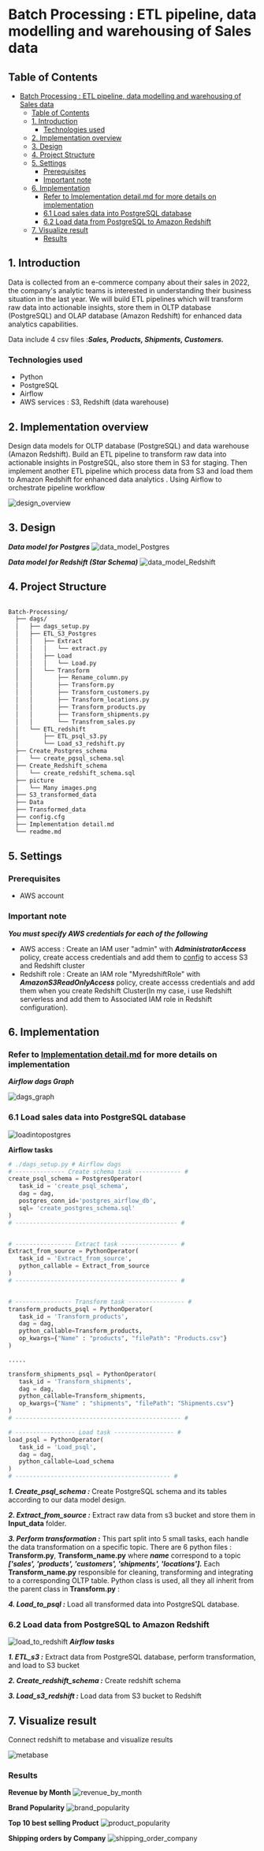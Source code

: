 # Batch Processing : ETL pipeline, data modelling and warehousing of Sales data

## Table of Contents
- [Batch Processing : ETL pipeline, data modelling and warehousing of Sales data](#batch-processing--etl-pipeline-data-modelling-and-warehousing-of-sales-data)
  - [Table of Contents](#table-of-contents)
  - [1. Introduction](#1-introduction)
    - [Technologies used](#technologies-used)
  - [2. Implementation overview](#2-implementation-overview)
  - [3. Design](#3-design)
  - [4. Project Structure](#4-project-structure)
  - [5. Settings](#5-settings)
    - [Prerequisites](#prerequisites)
    - [Important note](#important-note)
  - [6. Implementation](#6-implementation)
    - [Refer to Implementation detail.md for more details on implementation](#refer-to-implementation-detailmd-for-more-details-on-implementation)
    - [6.1 Load sales data into PostgreSQL database](#61-load-sales-data-into-postgresql-database)
    - [6.2 Load data from PostgreSQL to Amazon Redshift](#62-load-data-from-postgresql-to-amazon-redshift)
  - [7. Visualize result](#7-visualize-result)
    - [Results](#results)


## 1. Introduction 
Data is collected from an e-commerce company about their sales in 2022, the company's analytic teams is interested in understanding their business situation in the last year. We will build ETL pipelines which will transform raw data into actionable insights, store them in OLTP database (PostgreSQL) and OLAP database (Amazon Redshift) for enhanced data analytics capabilities.

Data include 4 csv files :***Sales, Products, Shipments, Customers.***

### Technologies used
- Python
- PostgreSQL
- Airflow
- AWS services : S3, Redshift (data warehouse)

## 2. Implementation overview 
Design data models for OLTP database (PostgreSQL) and data warehouse (Amazon Redshift). Build an ETL pipeline to transform raw data into actionable insights in PostgreSQL, also store them in S3 for staging. Then implement another ETL pipeline which process data from S3 and load them to Amazon Redshift for enhanced data analytics . Using Airflow to orchestrate pipeline workflow

![design_overview](picture/Airflow%20conceptual%20view.png)

## 3. Design 
***Data model for Postgres***
![data_model_Postgres](picture/data_model_postgres.png)

***Data model for Redshift (Star Schema)***
![data_model_Redshift](picture/data_model_redshift.png)


## 4. Project Structure

```bash

Batch-Processing/
  ├── dags/
  │   ├── dags_setup.py
  │   ├── ETL_S3_Postgres
  │   │   ├── Extract
  │   │   │   └── extract.py
  │   │   ├── Load
  │   │   │   └── Load.py
  │   │   └── Transform
  │   │       ├── Rename_column.py
  │   │       ├── Transform.py
  │   │       ├── Transform_customers.py
  │   │       ├── Transform_locations.py
  │   │       ├── Transform_products.py
  │   │       ├── Transform_shipments.py
  │   │       └── Transfrom_sales.py
  │   └── ETL_redshift
  │       ├── ETL_psql_s3.py
  │       └── Load_s3_redshift.py
  ├── Create_Postgres_schema
  │   └── create_pgsql_schema.sql
  ├── Create_Redshift_schema
  │   └── create_redshift_schema.sql
  ├── picture
  │   └── Many images.png
  ├── S3_transformed_data
  ├── Data
  ├── Transformed_data
  ├── config.cfg
  ├── Implementation detail.md
  └── readme.md
```

## 5. Settings

### Prerequisites
- AWS account

### Important note

***You must specify AWS credentials for each of the following***

- AWS access : Create an IAM user "admin" with ***AdministratorAccess*** policy, create access credentials and add them to [config](config.cfg) to access S3 and Redshift cluster
- Redshift role : Create an IAM role "MyredshiftRole" with ***AmazonS3ReadOnlyAccess*** policy, create accesss credentials and add them when you create Redshift Cluster(In my case, i use Redshift serverless and add them to Associated IAM role in Redshift configuration).

## 6. Implementation

### Refer to [Implementation detail.md](/Implementation%20detail.md) for more details on implementation

***Airflow dags Graph***

![dags_graph](picture/Airflow_dags.png)

### 6.1 Load sales data into PostgreSQL database

![loadintopostgres](picture/load-into-postgres.png)

**Airflow tasks**


 ```python
# ./dags_setup.py # Airflow dags
# -------------- Create schema task ------------- #
create_psql_schema = PostgresOperator(
    task_id = 'create_psql_schema',
    dag = dag,
    postgres_conn_id='postgres_airflow_db',
    sql= 'create_postgres_schema.sql'
)
# ---------------------------------------------- #


# ---------------- Extract task ---------------- #
Extract_from_source = PythonOperator(
    task_id = 'Extract_from_source',
    python_callable = Extract_from_source
)
# ---------------------------------------------- #


# ---------------- Transform task ---------------- #
transform_products_psql = PythonOperator(
    task_id = 'Transform_products',
    dag = dag,
    python_callable=Transform_products,
    op_kwargs={"Name" : "products", "filePath": "Products.csv"}
)

.....

transform_shipments_psql = PythonOperator(
    task_id = 'Transform_shipments',
    dag = dag,
    python_callable=Transform_shipments,
    op_kwargs={"Name" : "shipments", "filePath": "Shipments.csv"}
)
# ----------------------------------------------- #

# ----------------- Load task ----------------- #
load_psql = PythonOperator(
    task_id = 'Load_psql',
    dag = dag,
    python_callable=Load_schema
)
# -------------------------------------------- #
 ``` 
 
***1. Create_psql_schema :*** Create PostgreSQL schema and its tables according to our data model design.

***2. Extract_from_source :*** Extract raw data from s3 bucket and store them in **Input_data** folder.

***3. Perform transformation :*** This part split into 5 small tasks, each handle the data transformation on a specific topic.
There are 6 python files : **Transform.py**, **Transform_name.py** where ***name*** correspond to a topic ***['sales', 'products', 'customers', 'shipments', 'locations'].***
Each **Transform_name.py** responsible for cleaning, transforming and integrating to a corresponding OLTP table. Python class is used,
all they all inherit from the parent class in **Transform.py** :

***4. Load_to_psql :*** Load all transformed data into PostgreSQL database.


### 6.2 Load data from PostgreSQL to Amazon Redshift
![load_to_redshift](picture/load-into-redshift.png)
***Airflow tasks***
  
***1. ETL_s3 :*** Extract data from PostgreSQL database, perform transformation, and load to S3 bucket 

***2. Create_redshift_schema :*** Create redshift schema

***3. Load_s3_redshift :*** Load data from S3 bucket to Redshift

## 7. Visualize result

Connect redshift to metabase and visualize results

![metabase](picture/metabase.png)

### Results

**Revenue by Month**
![revenue_by_month](picture/revenue-by-month.png)
  
**Brand Popularity**
![brand_popularity](picture/brand-popularity.png)
  
**Top 10 best selling Product**
![product_popularity](picture/product-popularity.png)

**Shipping orders by Company**
![shipping_order_company](picture/Shipping%20orders%20by%20company.png)
  
